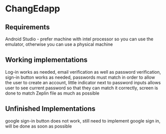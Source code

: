 # ChangEdapp

## Requirements 
Android Studio - prefer machine with intel processor so you can use the emulator, otherwise you can use a physical machine

## Working implementations
Log-in works as needed, email verification as well as password verification, 
 sign-in button works as needed, 
 passwords must match in order to allow the user to create an account, 
 little indicator next to password inputs allows user to see current password so that they can match it correctly, 
 screen is done to match Zeplin file as much as possible
 
 ## Unfinished Implementations
 google sign-in button does not work,
  still need to implement google sign in, will be done as soon as possible 
